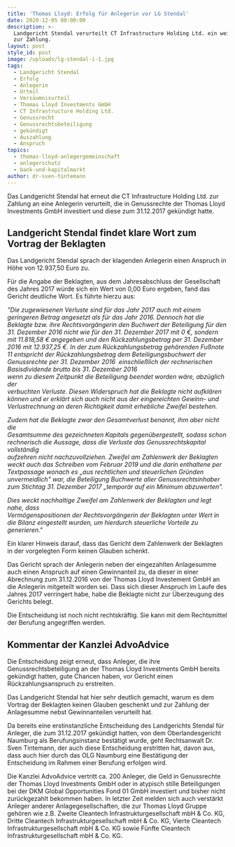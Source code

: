 ```yaml
---
title: 'Thomas Lloyd: Erfolg für Anlegerin vor LG Stendal'
date: 2020-12-05 00:00:00
description: >-
  Landgericht Stendal verurteilt CT Infrastructure Holding Ltd. ein weiteres Mal
  zur Zahlung.
layout: post
style_id: post
image: /uploads/lg-stendal-i-1.jpg
tags:
  - Landgericht Stendal
  - Erfolg
  - Anlegerin
  - Urteil
  - Versäumnisurteil
  - Thomas Lloyd Investments GmbH
  - CT Infrastructure Holding Ltd.
  - Genussrecht
  - Genussrechtsbeteiligung
  - gekündigt
  - Auszahlung
  - Anspruch
topics:
  - thomas-lloyd-anlegergemeinschaft
  - anlegerschutz
  - bank-und-kapitalmarkt
author: dr-sven-tintemann
---
```


Das Landgericht Stendal hat erneut die CT Infrastructure Holding Ltd. zur Zahlung an eine Anlegerin verurteilt, die in Genussrechte der Thomas Lloyd Investments GmbH investiert und diese zum 31.12.2017 gekündigt hatte.

## Landgericht Stendal findet klare Wort zum Vortrag der Beklagten

Das Landgericht Stendal sprach der klagenden Anlegerin einen Anspruch in Höhe von 12.937,50 Euro zu.&nbsp;

Für die Angabe der Beklagten, aus dem Jahresabschluss der Gesellschaft des Jahres 2017 würde sich ein Wert von 0,00 Euro ergeben, fand das Gericht deutliche Wort. Es führte hierzu aus:

*"Die zugewiesenen Verluste sind für das Jahr 2017 auch mit einem geringeren Betrag angesetzt als für das Jahr 2016. Dennoch hat die Beklagte bzw. ihre Rechtsvorgängerin den Buchwert der Beteiligung für den 31. Dezember 2016 nicht wie für den 31. Dezember 2017 mit 0 €, sondern mit 11.818,58 € angegeben und den Rückzahlungsbetrag per 31. Dezember 2016 mit 12.937,25 €. In der zum Rückzahlungsbetrag gehörenden Fu&szlig;note 11 entspricht der Rückzahlungsbetrag dem Beteiligungsbuchwert der Genussrechte per 31. Dezember 2016&nbsp; einschlie&szlig;lich der rechnerischen Basisdividende brutto bis 31. Dezember 2016<br>wenn zu diesem Zeitpunkt die Beteiligung beendet worden wäre, abzüglich der<br>verbuchten Verluste. Diesen Widerspruch hat die Beklagte nicht aufklären können und er erklärt sich auch nicht aus der eingereichten Gewinn- und Verlustrechnung an deren Richtigkeit damit erhebliche Zweifel bestehen.*

*Zudem hat die Beklagte zwar den Gesamtverlust benannt, ihm aber nicht die<br>Gesamtsumme des gezeichneten Kapitals gegenübergestellt, sodass schon<br>rechnerisch die Aussage, dass die Verluste das Genussrechtskapital vollständig<br>aufzehren nicht nachzuvollziehen. Zweifel am Zahlenwerk der Beklagten weckt auch das Schreiben vom Februar 2019 und die darin enthaltene per Textpassage wonach es „aus rechtlichen und steuerlichen Gründen unvermeidlich" war, die Beteiligung Buchwerte aller Genussrechtsinhaber zum Stichtag 31. Dezember 2017 „temporär auf ein Minimum abzuwerten".*

*Dies weckt nachhaltige Zweifel am Zahlenwerk der Beklagten und legt nahe, dass<br>Vermögenspositionen der Rechtsvorgängerin der Beklagten unter Wert in die Bilanz eingestellt wurden, um hierdurch steuerliche Vorteile zu generieren."*

Ein klarer Hinweis darauf, dass das Gericht dem Zahlenwerk der Beklagten in der vorgelegten Form keinen Glauben schenkt.

Das Gericht sprach der Anlegerin neben der eingezahlten Anlagesumme auch einen Anspruch auf einen Gewinnanteil zu, da dieser in einer Abrechnung zum 31.12.2016 von der Thomas Lloyd Investement GmbH an die Anlegerin mitgeteilt worden sei. Dass sich dieser Anspruch im Laufe des Jahres 2017 verringert habe, habe die Beklagte nicht zur Überzeugung des Gerichts belegt.&nbsp;

Die Entscheidung ist noch nicht rechtskräftig. Sie kann mit dem Rechtsmittel der Berufung angegriffen werden.&nbsp;

## Kommentar der Kanzlei AdvoAdvice

Die Entscheidung zeigt erneut, dass Anleger, die ihre Genussrechtsbeteiligung an der Thomas Lloyd Investments GmbH bereits gekündigt hatten, gute Chancen haben, vor Gericht einen Rückzahlungsanspruch zu erstreiten.&nbsp;

Das Landgericht Stendal hat hier sehr deutlich gemacht, warum es dem Vortrag der Beklagten keinen Glauben geschenkt und zur Zahlung der Anlagesumme nebst Gewinnanteilen verurteilt hat.&nbsp;

Da bereits eine erstinstanzliche Entscheidung des Landgerichts Stendal für Anleger, die zum 31.12.2017 gekündigt hatten, von dem Oberlandesgericht Naumburg als Berufungsinstanz bestätigt wurde, geht Rechtsanwalt Dr. Sven Tintemann, der auch diese Entscheidung erstritten hat, davon aus, dass auch hier durch das OLG Naumburg eine Bestätigung der Entscheidung im Rahmen einer Berufung erfolgen wird.&nbsp;

Die Kanzlei AdvoAdvice vertritt ca. 200 Anleger, die Geld in Genussrechte der Thomas Lloyd Investments GmbH oder in atypisch stille Beteiligungen bei der DKM Global Opportunities Fond 01 GmbH investiert und bisher nicht zurückgezahlt bekommen haben. In letzter Zeit melden sich auch verstärkt Anleger anderer Anlagegesellschaften, die zur Thomas Lloyd Gruppe gehören wie z.B. Zweite Cleantech Infrastrukturgesellschaft mbH & Co. KG, Dritte Cleantech Infrastrukturgesellschaft mbH & Co. KG, Vierte Cleantech Infrastrukturgesellschaft mbH & Co. KG sowie Fünfte Cleantech Infrastrukturgesellschaft mbH & Co. KG.